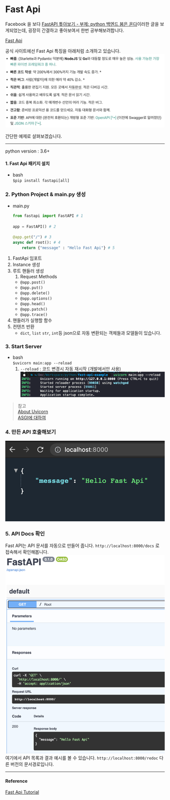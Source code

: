 # Fast Api

Facebook 을 보다 [FastAPI 톺아보기 - 부제: python 백엔드 봄은 온다](https://jybaek.tistory.com/890)이러한 글을 보게되었는데, 굉장히 간결하고 좋아보여서 한번 공부해보려합니다.

[Fast Api](https://fastapi.tiangolo.com/ko/)   

공식 사이트에선 Fast Api 특징을 아래처럼 소개하고 있습니다.
![](./images/features.png)

간단한 예제로 살펴보겠습니다.

---
python version : 3.6+
#### 1. Fast Api 패키지 설치
- bash   
  `$pip install fastapi[all]`

### 2. Python Project & main.py 생성
- main.py
    ```python
    from fastapi import FastAPI # 1
    
    app = FastAPI() # 2
    
    @app.get("/") # 3
    async def root(): # 4
        return {"message" : "Hello Fast Api"} # 5
    ```
1. FastApi 임포트
2. Instance 생성
3. 루트 핸들러 생성
    1. Request Methods
    - `@app.post()`
    - `@app.put()`
    - `@app.delete()`
    - `@app.options()`
    - `@app.head()`
    - `@app.patch()`
    - `@app.trace()`
4. 핸들러가 실행할 함수
5. 컨텐츠 반환
    - `dict`, `list` `str`, `int`등 json으로 자동 변환되는 객체들과 모델들이 있습니다.
    
    
### 3. Start Server
- bash   
`$uvicorn main:app --reload`
  1. `--reload` : 코드 변경시 자동 재시작  (개발에서만 사용)
![](./images/start_server.png)
> 참고   
> [About Uvicorn](https://www.uvicorn.org/)   
> [ASGI에 대하여](http://blog.neonkid.xyz/249)

### 4. 만든 API 호출해보기
![](./images/hello_fast_api.png)

### 5. API Docs 확인
Fast API는 API 문서를 자동으로 만들어 줍니다.
`http://localhost:8000/docs` 로 접속해서 확인해봅니다.
![](./images/docs.png)
여기에서 API 목록과 결과 예시를 볼 수 있습니다.
`http://localhost:8000/redoc` 다른 버전의 문서경로입니다.

---
#### Reference
[Fast Api Tutorial](https://fastapi.tiangolo.com/ko/tutorial/)